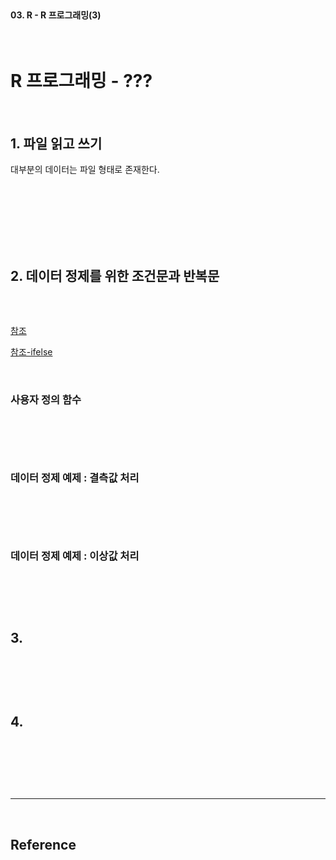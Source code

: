 <br>

#### 03. R - R 프로그래밍(3) 

<br>

# R 프로그래밍 - ???

<br>


## 1. 파일 읽고 쓰기 
대부분의 데이터는 파일 형태로 존재한다. 

<br>

### 



<br>

```r

```

<br>


## 2. 데이터 정제를 위한 조건문과 반복문


<br>

```r

```


[참조](https://freshrimpsushi.tistory.com/528)

[참조-ifelse](https://data-make.tistory.com/43)


<br>



### 사용자 정의 함수


<br>

```r

```

<br>


### 데이터 정제 예제 : 결측값 처리 

<br>

```r

```

<br>



### 데이터 정제 예제 : 이상값 처리 


<br>

```r

```

<br>



## 3.

<br>

```py

```

<br>



## 4.

<br>

```py

```

<br>





<br>

---

<br>

## Reference <br>

<!-- - 파이썬 코딩도장 &nbsp; : &nbsp;<https://dojang.io/> <br> -->

